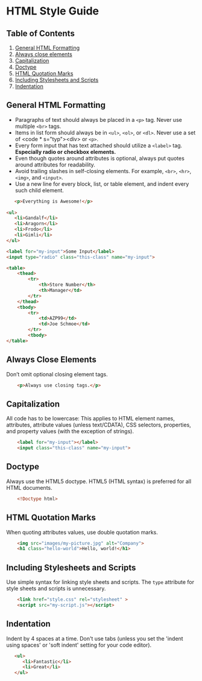 # HTML Style Guide
## Table of Contents

1. [General HTML Formatting](#general-html-formatting)
2. [Always close elements](#always-close-elements)
3. [Capitalization](#capitalization)
4. [Doctype](#doctype)
5. [HTML Quotation Marks](#html-quotation-marks)
6. [Including Stylesheets and Scripts](#including-stylesheets-and-scripts)
7. [Indentation](#indentation)

## General HTML Formatting

* Paragraphs of text should always be placed in a <code>&lt;p&gt;</code> tag. Never use multiple <code>&lt;br&gt;</code> tags.
* Items in list form should always be in <code>&lt;ul&gt;</code>, <code>&lt;ol&gt;</code>, or <code>&lt;dl&gt;</code>. Never use a set of <code * s="typ">&lt;div&gt;</code> or <code>&lt;p&gt;</code>.
* Every form input that has text attached should utilize a <code >&lt;label&gt;</code> tag. <strong>Especially radio or checkbox elements.</strong>
* Even though quotes around attributes is optional, always put quotes around attributes for readability.
* Avoid trailing slashes in self-closing elements. For example, <code >&lt;br&gt;</code>, <code c>&lt;hr&gt;</code>, <code>&lt;img&gt;</code>, and <code>&lt;input&gt;</code>.
* Use a new line for every block, list, or table element, and indent every such child element.
```html
   <p>Everything is Awesome!</p>
   
<ul>
   <li>Gandalf</li>
   <li>Aragorn</li>
   <li>Frodo</li>
   <li>Gimli</li>
</ul>

<label for="my-input">Some Input</label>
<input type="radio" class="this-class" name="my-input">

<table>
    <thead>
        <tr>
            <th>Store Number</th>
            <th>Manager</td>
        </tr>
    </thead>
    <tbody>
        <tr>
            <td>AZP99</td>
            <td>Joe Schmoe</td>
        </tr>
        <tbody>
</table>
 ```
## Always Close Elements
Don’t omit optional closing element tags.
```html
    <p>Always use closing tags.</p>
```
## Capitalization
All code has to be lowercase: This applies to HTML element names, attributes, attribute values (unless text/CDATA), CSS selectors, properties, and property values (with the exception of strings).</p>
```html
    <label for="my-input"></label>
    <input class="this-class" name="my-input">
```

## Doctype
Always use the HTML5 doctype. HTML5 (HTML syntax) is preferred for all HTML documents.
```html
    <!Doctype html>
```
## HTML Quotation Marks
When quoting attributes values, use double quotation marks.
```html
    <img src="images/my-picture.jpg" alt="Company"> 
    <h1 class="hello-world">Hello, world!</h1>
```
## Including Stylesheets and Scripts
Use simple syntax for linking style sheets and scripts. The <code class="typ">type</code> attribute for style sheets and scripts is unnecessary.
```html
    <link href="style.css" rel="stylesheet" >
    <script src="my-script.js"></script>
```
## Indentation
Indent by 4 spaces at a time. Don't use tabs (unless you set the 'indent using spaces' or 'soft indent' setting for your code editor).
```html
   <ul>
      <li>Fantastic</li>
      <li>Great</li>
   </ul> 
```
